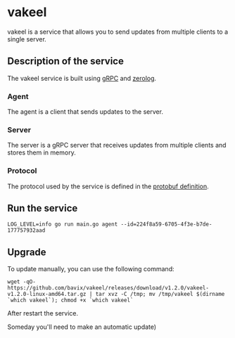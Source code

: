 # vakeel

vakeel is a service that allows you to send updates from multiple clients to a single server.

## Description of the service

The vakeel service is built using [gRPC](https://grpc.io/) and [zerolog](https://github.com/rs/zerolog). 

### Agent
The agent is a client that sends updates to the server.

### Server
The server is a gRPC server that receives updates from multiple clients and stores them in memory.

### Protocol
The protocol used by the service is defined in the [protobuf definition](https://github.com/bavix/vakeel-way/blob/master/api/vakeel_way/state.proto).

## Run the service
```
LOG_LEVEL=info go run main.go agent --id=224f8a59-6705-4f3e-b7de-177757932aad
```

## Upgrade

To update manually, you can use the following command:
```
wget -qO- https://github.com/bavix/vakeel/releases/download/v1.2.0/vakeel-v1.2.0-linux-amd64.tar.gz | tar xvz -C /tmp; mv /tmp/vakeel $(dirname `which vakeel`); chmod +x `which vakeel`
```

After restart the service.

Someday you'll need to make an automatic update)
